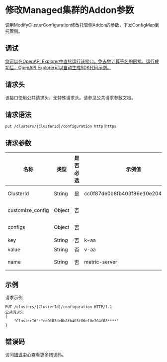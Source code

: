 # 修改Managed集群的Addon参数

调用ModifyClusterConfiguration修改托管侧Addon的参数，下发ConfigMap到托管侧。

## 调试

[您可以在OpenAPI Explorer中直接运行该接口，免去您计算签名的困扰。运行成功后，OpenAPI Explorer可以自动生成SDK代码示例。](https://api.aliyun.com/#product=CS&api=ModifyClusterConfiguration&type=ROA&version=2015-12-15)

## 请求头

该接口使用公共请求头，无特殊请求头。请参见公共请求参数文档。

## 请求语法

```
put /clusters/{ClusterId}/configuration http|https
```

## 请求参数

|名称|类型|是否必选|示例值|描述|
|--|--|----|---|--|
|ClusterId|String|是|cc0f87de0b8fb403f86e10e204f83\*\*\*\*|集群ID。 |
|customize\_config|Object|否| |自定义配置。 |
|configs|Object|否| |配置信息。 |
|key|String|否|k-aa|key。 |
|value|String|否|v-aa|value。 |
|name|String|否|metric-server|Addon名称。 |

## 示例

请求示例

```
PUT /clusters/[ClusterId]/configuration HTTP/1.1
公共请求头
{
    "ClusterId":"cc0f87de0b8fb403f86e10e204f83****"
}
```

## 错误码

访问[错误中心](https://error-center.alibabacloud.com/status/product/CS)查看更多错误码。

